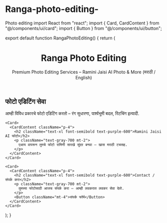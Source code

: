 # Ranga-photo-editing-
Photo editing 
import React from "react"; import { Card, CardContent } from "@/components/ui/card"; import { Button } from "@/components/ui/button";

export default function RangaPhotoEditing() { return ( <main className="p-6 space-y-6 bg-gradient-to-br from-purple-100 to-white min-h-screen"> <header className="text-center space-y-2"> <h1 className="text-4xl font-bold text-purple-700">Ranga Photo Editing</h1> <p className="text-lg text-gray-600"> Premium Photo Editing Services – Ramini Jaisi AI Photo & More (मराठी / English) </p> </header>

<section className="grid md:grid-cols-3 gap-6">
    <Card>
      <CardContent className="p-4">
        <h2 className="text-xl font-semibold text-purple-600">फोटो एडिटिंग सेवा</h2>
        <p className="text-gray-700 mt-2">
          आम्ही विविध प्रकारचे फोटो एडिटिंग करतो – रंग सुधारणा, पार्श्वभूमी बदल, रिटचिंग इत्यादी.
        </p>
      </CardContent>
    </Card>

    <Card>
      <CardContent className="p-4">
        <h2 className="text-xl font-semibold text-purple-600">Ramini Jaisi AI फोटो</h2>
        <p className="text-gray-700 mt-2">
          एआय वापरून तुमचे फोटो रामिणी सारखे सुंदर बनवा – खास मराठी टचसह.
        </p>
      </CardContent>
    </Card>

    <Card>
      <CardContent className="p-4">
        <h2 className="text-xl font-semibold text-purple-600">Contact / संपर्क करा</h2>
        <p className="text-gray-700 mt-2">
          तुमच्या फोटोसाठी आजच संपर्क करा – आम्ही लवकरात लवकर सेवा देतो.
        </p>
        <Button className="mt-4">संपर्क फॉर्म</Button>
      </CardContent>
    </Card>
  </section>
</main>

); }


